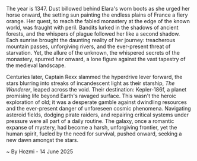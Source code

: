 
The year is 1347.  Dust billowed behind Elara's worn boots as she urged her horse onward, the setting sun painting the endless plains of France a fiery orange.  Her quest, to reach the fabled monastery at the edge of the known world, was fraught with peril.  Bandits lurked in the shadows of ancient forests, and the whispers of plague followed her like a second shadow.  Each sunrise brought the daunting reality of her journey: treacherous mountain passes, unforgiving rivers, and the ever-present threat of starvation. Yet, the allure of the unknown, the whispered secrets of the monastery, spurred her onward, a lone figure against the vast tapestry of the medieval landscape.

Centuries later, Captain Rexx slammed the hyperdrive lever forward, the stars blurring into streaks of incandescent light as their starship, *The Wanderer*, leaped across the void.  Their destination: Kepler-186f, a planet promising life beyond Earth's ravaged surface.  This wasn't the heroic exploration of old; it was a desperate gamble against dwindling resources and the ever-present danger of unforeseen cosmic phenomena.  Navigating asteroid fields, dodging pirate raiders, and repairing critical systems under pressure were all part of a daily routine.  The galaxy, once a romantic expanse of mystery, had become a harsh, unforgiving frontier, yet the human spirit, fueled by the need for survival, pushed onward, seeking a new dawn amongst the stars.

~ By Hozmi - 14 June 2025
